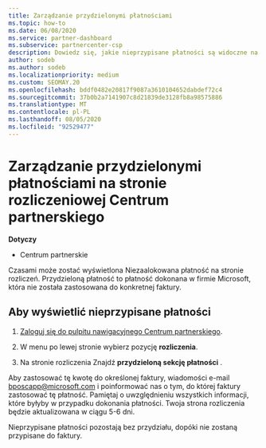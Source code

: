 ```yaml
---
title: Zarządzanie przydzielonymi płatnościami
ms.topic: how-to
ms.date: 06/08/2020
ms.service: partner-dashboard
ms.subservice: partnercenter-csp
description: Dowiedz się, jakie nieprzypisane płatności są widoczne na stronie rozliczeniowej Centrum partnerskiego. Dowiedz się również, jak zastosować je do faktur.
author: sodeb
ms.author: sodeb
ms.localizationpriority: medium
ms.custom: SEOMAY.20
ms.openlocfilehash: bddf0482e20817f9087a3610104652dabdef72c4
ms.sourcegitcommit: 37b0b2a7141907c8d21839de3128fb8a98575886
ms.translationtype: MT
ms.contentlocale: pl-PL
ms.lasthandoff: 08/05/2020
ms.locfileid: "92529477"
---
```

# <a name="manage-unallocated-payments-on-your-partner-center-billing-page"></a>Zarządzanie przydzielonymi płatnościami na stronie rozliczeniowej Centrum partnerskiego

**Dotyczy**

- Centrum partnerskie

Czasami może zostać wyświetlona Niezaalokowana płatność na stronie rozliczeń. Przydzieloną płatność to płatność dokonana w firmie Microsoft, która nie została zastosowana do konkretnej faktury.

## <a name="to-view-your-unallocated-payments"></a>Aby wyświetlić nieprzypisane płatności

1. [Zaloguj się do pulpitu nawigacyjnego Centrum partnerskiego](https://partner.microsoft.com/dashboard/home).

2. W menu po lewej stronie wybierz pozycję **rozliczenia**.

3. Na stronie rozliczenia Znajdź **przydzieloną sekcję płatności** . 

Aby zastosować tę kwotę do określonej faktury, wiadomości e-mail bposcapp@microsoft.com i poinformować nas o tym, do której faktury zastosować tę płatność. Pamiętaj o uwzględnieniu wszystkich informacji, które byłyby w przypadku dokonania płatności. Twoja strona rozliczenia będzie aktualizowana w ciągu 5-6 dni. 

Nieprzypisane płatności pozostają bez przydziału, dopóki nie zostaną przypisane do faktury. 
